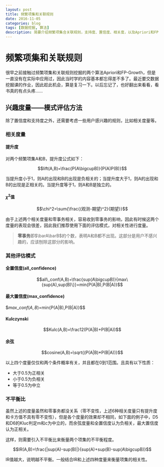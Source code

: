 ```yaml
--- 
layout: post 
title: 频繁项集和关联规则
date: 2016-11-05 
categories: blog 
tags: [数据挖掘, 算法] 
description: 简要介绍频繁项集合关联规则，支持度、置信度、相关度，以及Apriori和FP-Growth算法
--- 
```


# 频繁项集和关联规则

很早之前接触过频繁项集和关联规则挖掘的两个算法Apriori和FP-Growth，但是一直没有在实际中应用过，因此当时学的内容基本都忘得差不多了。最近要交数据挖掘课的作业，因此趁此机会，算是复习一下。以后忘记了，也好翻出来看看，看书真的有点头疼……

## 兴趣度量——模式评估方法

除了置信度和支持度之外，还需要考虑一些用户感兴趣的规则，比如相关度量等。

### 相关度量

#### 提升度

对两个频繁项集A和B，提升度公式如下：

$$lift(A,B)=\frac{P(A\bigcupB)}{P(A)P(B)}$$

当提升度小于1，则A的出现和B的出现是负相关的；当提升度大于1，则A的出现和B的出现是正相关的。当提升度等于1，则A和B是独立的。

#### $\chi^2$值

$$\chi^2=\sum{\frac{(观测-期望)^2}{期望}}$$


由于上述两个相关度量和零事务相关，容易收到零事务的影响，因此有时候这两个度量的表现会很差，因此我们推荐使用下面的评估模式，对相关性进行度量。

> **零事务**即$\barA\barB$的个数，表明A和B都不出现。这部分是用户不感兴趣的，应该刨除这部分的影响。

### 其他评估模式

#### 全置信度(all_confidence)

$$all\_conf(A,B)=\frac{sup(A\bigcupB)}{max\{sup(A),sup(B)\}}=min{P(A|B),P(B|A)}$$

#### 最大置信度(max_confidence)

$$max\_conf(A,B)=$min\{P(A|B),P(B|A)\}$$

#### Kulczynski

$$Kulc(A,B)=\frac12(P(A|B)+P(B|A))$$

#### 余弦

$$cosine(A,B)=\sqrt{(P(A|B)*P(B|A))}$$

以上四个度量仅仅和两个条件概率有关，并且都在0到1范围。且具有以下性质：

* 大于0.5为正相关
* 小于0.5为负相关
* 等于0.5为中立

### 不平衡比

虽然上述的度量虽然和零事务都没关系（零不变性，上述6种相关度量只有提升度和卡方值不具有零不变性），但是各个度量的效果却不相同，如下面的例子中，D5和D6的Kluc判定m和c为中立的，而余弦度量和全置信度认为负相关，最大置信度认为正相关。

这样，则需要引入不平衡比来衡量两个项集的不平衡程度。


$$IR(A,B)=\frac{|sup(A)-sup(B)|}{sup(A)+sup(B)-sup(A\bigcupB)}$$

IR值越大，说明越不平衡。一般结合IR和上述四种度量来衡量项集的相关性。